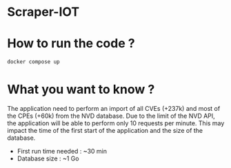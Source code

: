 # Scraper-IOT

# How to run the code ?

```bash
docker compose up
```

# What you want to know ?

The application need to perform an import of all CVEs (+237k) and most of the CPEs (+60k) from the NVD database.
Due to the limit of the NVD API, the application will be able to perform only 10 requests per minute.
This may impact the time of the first start of the application and the size of the database.
- First run time needed : ~30 min
- Database size : ~1 Go
